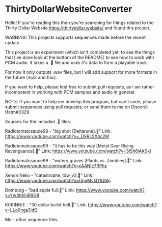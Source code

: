 # ThirtyDollarWebsiteConverter

Hello! If you're reading this then you're searching for things related to the Thirty Dollar Website https://thirtydollar.website/ and found this project. 

WARNING: This projects supports sequences made before the recent update.

This project is an experiment (which isn't completed yet, to see the things that I've done look at the bottom of the README) to see how to work with PCM audio. It takes a .🗿 file and uses it's data to form a playable track. 

For now it only outputs .wav files, but I will add support for more formats in the future (mp3 and flac).
 
If you want to help, please feel free to submit pull requests, as I am rather incompetent in working with PCM samples and audio in general.

NOTE: If you want to help me develop this program, but can't code, please submit sequences using pull requests, or send them to me on Discord: t1stm#0329


Sources for the included .🗿 files:

Radiotomatosauce99 - "big shot [Deltarune].🗿" Link: https://www.youtube.com/watch?v=_D9RL5X4c2M

Radiotomatosauce99 - "It has to be this way [Metal Gear Rising Revengeance].🗿" Link: https://www.youtube.com/watch?v=3ISh6lAK0kI

Radiotomatosauce99 - "watery graves [Plants vs. Zombies].🗿" Link: https://www.youtube.com/watch?v=cAANIc7RPhs

Xenon Neko - "catastrophe_tdw_v2.🗿" Link: https://www.youtube.com/watch?v=UqqMvkD1QMg

Domburg - "bad apple full.🗿" Link: https://www.youtube.com/watch?v=Yw4bhbjBRG8

K0KINNIE - "30 dollar bullet hell.🗿" Link: https://www.youtube.com/watch?v=LLo0nga3idQ

Me - other sequence files.

